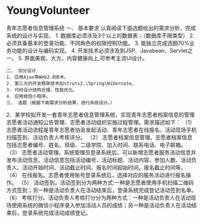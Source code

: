 # YoungVolunteer
青年志愿者信息管理系统
    一、 基本要求
   认真阅读下面选题给出的需求分析，完成系统的设计与实现。
    1. 数据库必须涉及3个以上的数据表；（数据库不限类型）
    2. 必须具备基本的登录功能、不同角色的权限控制功能。
    3. 能独立完成选题70%业务功能的设计与编码实现。
    4. 开发技术必须涉及到JSP、Javabean、Servlet之一。
    5. 界面美观、大方。内容健康向上,可参考主流UI设计。

    二、 加分设计
    1. 应用Ajax等Web2.0技术。
    2. 第三方的开发框架技术如struts2.\Spring\Hibernate。
    3. 代码设计结构合理，性能优化。
    4. 应用微信小程序。
    三、 选题（根据下面需求分析结果，进行系统设计。）



2、某学校拟开发一套青年志愿者信息管理系统，实现青年志愿者档案信息的管理志愿者活动通知公告管理、志愿者活动组织实施过程管理。需求描述如下：
    （1） 志愿者活动流程是青年志愿者协会发起活动、青年志愿者在线报名、活动现场手机扫描签到、活动负责人考核评分。
    （2） 志愿者档案信息管理。志愿者档案信息包括志愿者编号、姓名、班级、二级学院、加入时间、联系电话、电子邮箱。
    （3） 志愿者活动管理。系统管理员登录系统后，可以新增志愿者服务活动信息并发布活动信息。活动信息包括活动编号、活动标题、活动内容、参加人数、活动负责人、活动开始时间、活动截止时间、报名时间起始时间，报名截止时间等。
    （4） 在线报名。志愿者使用账号登录系统后，选择对应的服务活动进行报名操作。
    （5） 活动签到。活动签到分为两种方式:一种是志愿者使用手机扫描二维码方式签到；另一种是活动负责人在活动结束后，登录系统完成登记活动签到名单。
    （6） 考核打分。活动负责人考核打分分为两种方式：一种是活动负责人在活动现场使用系统的微信小程序录入参加活动人员的成绩；另一种是活动负责人在活动结束后，登录系统完成活动成绩登记。 

